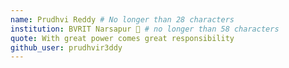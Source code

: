 ```yaml
---
name: Prudhvi Reddy # No longer than 28 characters
institution: BVRIT Narsapur 🚩 # no longer than 58 characters
quote: With great power comes great responsibility
github_user: prudhvir3ddy
---
```

